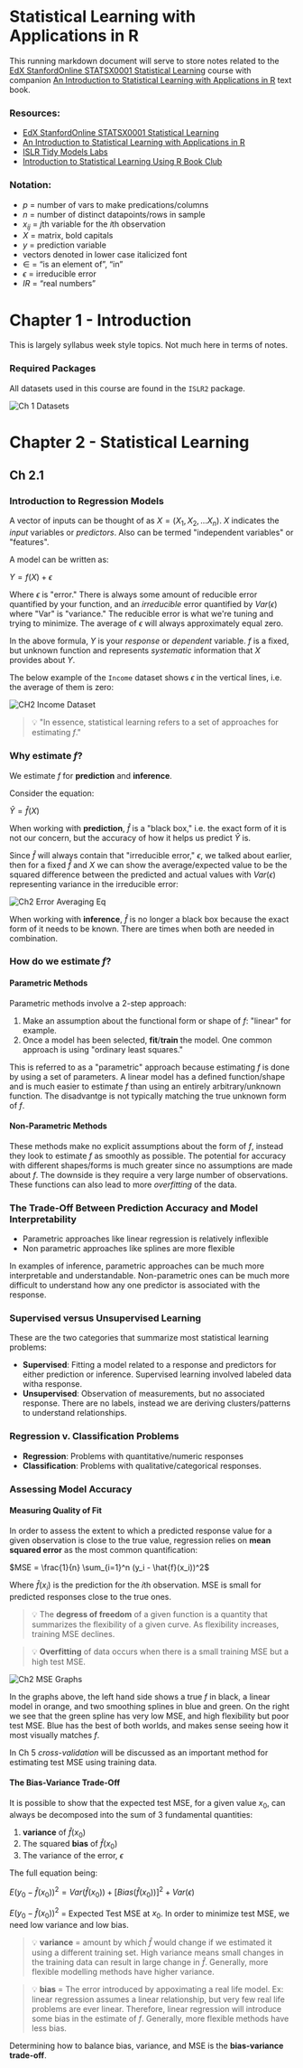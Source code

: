 # Statistical Learning with Applications in R

This running markdown document will serve to store notes related to the [EdX StanfordOnline STATSX0001 Statistical Learning](https://www.edx.org/course/statistical-learning) course with companion [An Introduction to Statistical Learning with Applications in R](https://www.statlearning.com/) text book.

### Resources:

- [EdX StanfordOnline STATSX0001 Statistical Learning](https://www.edx.org/course/statistical-learning)
- [An Introduction to Statistical Learning with Applications in R](https://www.statlearning.com/)
- [ISLR Tidy Models Labs](https://emilhvitfeldt.github.io/ISLR-tidymodels-labs/)
- [Introduction to Statistical Learning Using R Book Club](https://r4ds.github.io/bookclub-islr/)

### Notation:

- $p$ = number of vars to make predications/columns
- $n$ = number of distinct datapoints/rows in sample
- $x_{ij}$ = $j$th variable for the $i$th observation
- ${X}$ = matrix, bold capitals
- $y$ = prediction variable
- vectors denoted in lower case italicized font
- $∈$ = “is an element of”, “in”
- $ϵ$ = irreducible error
- $IR$ = “real numbers”

# Chapter 1 - Introduction

This is largely syllabus week style topics. Not much here in terms of notes.

### Required Packages

All datasets used in this course are found in the `ISLR2` package.

![Ch 1 Datasets](/images/statistcal_learning/ch1-datasets.png)

# Chapter 2 - Statistical Learning

## Ch 2.1

### Introduction to Regression Models

A vector of inputs can be thought of as $X = (X_1, X_2, ... X_n)$. $X$ indicates the _input_ variables or _predictors_. Also can be termed "independent variables" or "features".

A model can be written as:

$Y = f(X) + ϵ$

Where $ϵ$ is "error." There is always some amount of reducible error quantified by your function, and an _irreducible_ error quantified by $Var(ϵ)$ where "Var" is "variance." The reducible error is what we're tuning and trying to minimize. The average of $ϵ$ will always approximately equal zero.

In the above formula, $Y$ is your _response_ or _dependent_ variable. $f$ is a fixed, but unknown function and represents _systematic_ information that $X$ provides about $Y$.

The below example of the `Income` dataset shows $ϵ$ in the vertical lines, i.e. the average of them is zero:

![CH2 Income Dataset](/images/statistcal_learning/ch2-income-eda.png)

> :bulb: "In essence, statistical learning refers to a set of approaches for estimating
$f$."

### Why estimate $f$?

We estimate $f$ for **prediction** and **inference**.

Consider the equation:

$\hat{Y} = \hat{f}(X)$

When working with **prediction**, $\hat{f}$ is a "black box," i.e. the exact form of it is not our concern, but the accuracy of how it helps us predict $\hat{Y}$ is. 

Since $\hat{f}$ will always contain that "irreducible error," $ϵ$, we talked about earlier, then for a fixed $\hat{f}$ and $X$ we can show the average/expected value to be the squared difference between  the predicted and actual values with $Var(ϵ)$ representing variance in the irreducible error:

![Ch2 Error Averaging Eq](/images/statistcal_learning/ch2-eq23.png)

When working with **inference**, $\hat{f}$ is no longer a black box because the exact form of it needs to be known. There are times when both are needed in combination.

### How do we estimate $f$?

#### **Parametric Methods**

Parametric methods involve a 2-step approach:

1) Make an assumption about the functional form or shape of $f$: "linear" for example.
2) Once a model has been selected, **fit**/**train** the model. One common approach is using "ordinary least squares."

This is referred to as a "parametric" approach because estimating $f$ is done by using a set of parameters. A linear model has a defined function/shape and is much easier to estimate $f$ than using an entirely arbitrary/unknown function. The disadvantge is not typically matching the true unknown form of $f$.

#### **Non-Parametric Methods**

These methods make no explicit assumptions about the form of $f$, instead they look to estimate $f$ as smoothly as possible. The potential for accuracy with different shapes/forms is much greater since no assumptions are made about $f$. The downside is they require a very large number of observations. These functions can also lead to more _overfitting_ of the data.

### The Trade-Off Between Prediction Accuracy and Model Interpretability

- Parametric approaches like linear regression is relatively inflexible
- Non parametric approaches like splines are more flexible

In examples of inference, parametric approaches can be much more interpretable and understandable. Non-parametric ones can be much more difficult to understand how any one predictor is associated with the response.

### Supervised versus Unsupervised Learning

These are the two categories that summarize most statistical learning problems:

- **Supervised**: Fitting a model related to a response and predictors for either prediction or inference. Supervised learning involved labeled data witha response.
- **Unsupervised**: Observation of measurements, but no associated response. There are no labels, instead we are deriving clusters/patterns to understand relationships.

### Regression v. Classification Problems

- **Regression**: Problems with quantitative/numeric responses
- **Classification**: Problems with qualitative/categorical responses.

### Assessing Model Accuracy

#### **Measuring Quality of Fit**

In order to assess the extent to which a predicted response value for a given observation is close to the true value, regression relies on **mean squared error** as the most common quantification:

$MSE = \frac{1}{n} \sum_{i=1}^n (y_i - \hat{f}(x_i))^2$

Where $\hat{f}(x_i)$ is the prediction for the $i$th observation. MSE is small for predicted responses close to the true ones.

> :bulb: The **degress of freedom** of a given function is a quantity that summarizes the flexibility of a given curve. As flexibility increases, training MSE declines.

> :bulb: **Overfitting** of data occurs when there is a small training MSE but a high test MSE.

![Ch2 MSE Graphs](/images/statistcal_learning/ch2-mse-graphs.png)

In the graphs above, the left hand side shows a true $f$ in black, a linear model in orange, and two smoothing splines in blue and green. On the right we see that the green spline has very low MSE, and high flexibility but poor test MSE. Blue has the best of both worlds, and makes sense seeing how it most visually matches $f$.

In Ch 5 _cross-validation_ will be discussed as an important method for estimating test MSE using training data.

#### **The Bias-Variance Trade-Off**

It is possible to show that the expected test MSE, for a given value $x_0$, can always be decomposed into the sum of 3 fundamental quantities:

1) **variance** of $\hat{f}(x_0)$
2) The squared **bias** of  $\hat{f}(x_0)$
3) The variance of the error, $ϵ$

The full equation being:

$E(y_0 - \hat{f}(x_0))^2 = Var(\hat{f}(x_0)) + [Bias(\hat{f}(x_0))]^2 + Var(ϵ)$

$E(y_0 - \hat{f}(x_0))^2$ = Expected Test MSE at $x_0$. In order to minimize test MSE, we need low variance and low bias.

> :bulb: **variance** = amount by which $\hat{f}$ would change if we estimated it using a different training set. High variance means small changes in the training data can result in large change in $\hat{f}$. Generally, more flexible modelling methods have higher variance.

> :bulb: **bias** = The error introduced by appoximating a real life model. Ex: linear regression assumes a linear relationship, but very few real life problems are ever linear. Therefore, linear regression will introduce some bias in the estimate of $f$. Generally, more flexible methods have less bias.

Determining how to balance bias, variance, and MSE is the **bias-variance trade-off**.